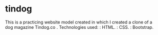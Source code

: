 # tindog
This is a practicing website model created in which I created a clone of a dog magazine Tindog.co .
Technologies used:
  : HTML.
  : CSS.
  : Bootstrap.
